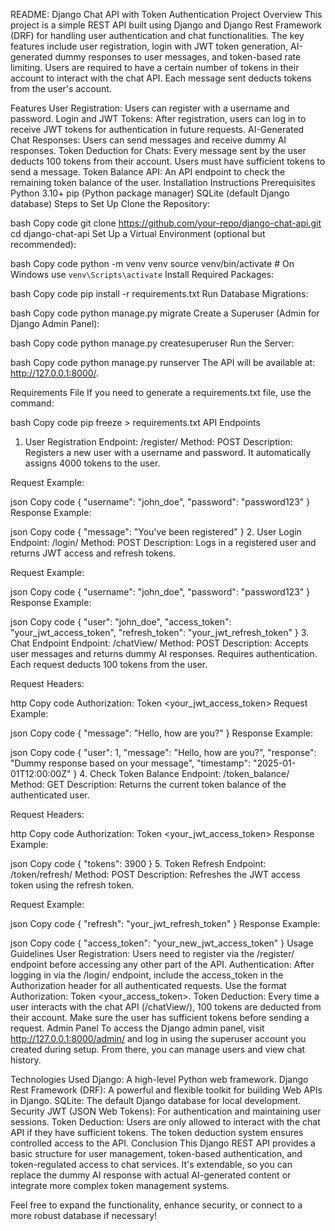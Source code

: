 README: Django Chat API with Token Authentication
Project Overview
This project is a simple REST API built using Django and Django Rest Framework (DRF) for handling user authentication and chat functionalities. The key features include user registration, login with JWT token generation, AI-generated dummy responses to user messages, and token-based rate limiting. Users are required to have a certain number of tokens in their account to interact with the chat API. Each message sent deducts tokens from the user's account.

Features
User Registration: Users can register with a username and password.
Login and JWT Tokens: After registration, users can log in to receive JWT tokens for authentication in future requests.
AI-Generated Chat Responses: Users can send messages and receive dummy AI responses.
Token Deduction for Chats: Every message sent by the user deducts 100 tokens from their account. Users must have sufficient tokens to send a message.
Token Balance API: An API endpoint to check the remaining token balance of the user.
Installation Instructions
Prerequisites
Python 3.10+
pip (Python package manager)
SQLite (default Django database)
Steps to Set Up
Clone the Repository:

bash
Copy code
git clone https://github.com/your-repo/django-chat-api.git
cd django-chat-api
Set Up a Virtual Environment (optional but recommended):

bash
Copy code
python -m venv venv
source venv/bin/activate  # On Windows use `venv\Scripts\activate`
Install Required Packages:

bash
Copy code
pip install -r requirements.txt
Run Database Migrations:

bash
Copy code
python manage.py migrate
Create a Superuser (Admin for Django Admin Panel):

bash
Copy code
python manage.py createsuperuser
Run the Server:

bash
Copy code
python manage.py runserver
The API will be available at: http://127.0.0.1:8000/.

Requirements File
If you need to generate a requirements.txt file, use the command:

bash
Copy code
pip freeze > requirements.txt
API Endpoints
1. User Registration
Endpoint: /register/
Method: POST
Description: Registers a new user with a username and password. It automatically assigns 4000 tokens to the user.

Request Example:

json
Copy code
{
  "username": "john_doe",
  "password": "password123"
}
Response Example:

json
Copy code
{
  "message": "You've been registered"
}
2. User Login
Endpoint: /login/
Method: POST
Description: Logs in a registered user and returns JWT access and refresh tokens.

Request Example:

json
Copy code
{
  "username": "john_doe",
  "password": "password123"
}
Response Example:

json
Copy code
{
  "user": "john_doe",
  "access_token": "your_jwt_access_token",
  "refresh_token": "your_jwt_refresh_token"
}
3. Chat Endpoint
Endpoint: /chatView/
Method: POST
Description: Accepts user messages and returns dummy AI responses. Requires authentication. Each request deducts 100 tokens from the user.

Request Headers:

http
Copy code
Authorization: Token <your_jwt_access_token>
Request Example:

json
Copy code
{
  "message": "Hello, how are you?"
}
Response Example:

json
Copy code
{
  "user": 1,
  "message": "Hello, how are you?",
  "response": "Dummy response based on your message",
  "timestamp": "2025-01-01T12:00:00Z"
}
4. Check Token Balance
Endpoint: /token_balance/
Method: GET
Description: Returns the current token balance of the authenticated user.

Request Headers:

http
Copy code
Authorization: Token <your_jwt_access_token>
Response Example:

json
Copy code
{
  "tokens": 3900
}
5. Token Refresh
Endpoint: /token/refresh/
Method: POST
Description: Refreshes the JWT access token using the refresh token.

Request Example:

json
Copy code
{
  "refresh": "your_jwt_refresh_token"
}
Response Example:

json
Copy code
{
  "access_token": "your_new_jwt_access_token"
}
Usage Guidelines
User Registration: Users need to register via the /register/ endpoint before accessing any other part of the API.
Authentication: After logging in via the /login/ endpoint, include the access_token in the Authorization header for all authenticated requests. Use the format Authorization: Token <your_access_token>.
Token Deduction: Every time a user interacts with the chat API (/chatView/), 100 tokens are deducted from their account. Make sure the user has sufficient tokens before sending a request.
Admin Panel
To access the Django admin panel, visit http://127.0.0.1:8000/admin/ and log in using the superuser account you created during setup. From there, you can manage users and view chat history.

Technologies Used
Django: A high-level Python web framework.
Django Rest Framework (DRF): A powerful and flexible toolkit for building Web APIs in Django.
SQLite: The default Django database for local development.
Security
JWT (JSON Web Tokens): For authentication and maintaining user sessions.
Token Deduction: Users are only allowed to interact with the chat API if they have sufficient tokens. The token deduction system ensures controlled access to the API.
Conclusion
This Django REST API provides a basic structure for user management, token-based authentication, and token-regulated access to chat services. It's extendable, so you can replace the dummy AI response with actual AI-generated content or integrate more complex token management systems.

Feel free to expand the functionality, enhance security, or connect to a more robust database if necessary!
